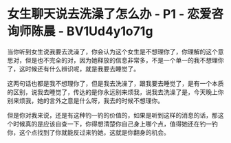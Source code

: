 # 女生聊天说去洗澡了怎么办 - P1 - 恋爱咨询师陈晨 - BV1Ud4y1o71g

当你听到女生说我要去洗澡了，你会认为这个女生是不想理你了，你理解的这个意思对，但是也不完全的对，因为她释放的信息非常多，不是一个单一的我不想理你了，这时候还有什么辨识呢，就是我要去睡觉了。

这两句话也都是我不想理你了，但是我去洗澡了，跟我要去睡觉了，是有一个本质的区别，说我去睡觉了，传达的是你永远别来烦我，说我去洗澡了是，今天晚上你别来烦我，她的言外之意是什么呀，我去的时候不想理你。

但是你对我来说，还是有这种钓一钓的价值的，如果是听到这样的消息的话，那这个时候真的是应该自查一下，你得想清楚你自己身上哪个点，值得她还在钓一钓你，这个点找到了你就能反过来钓她，这就是你翻身的机会。

